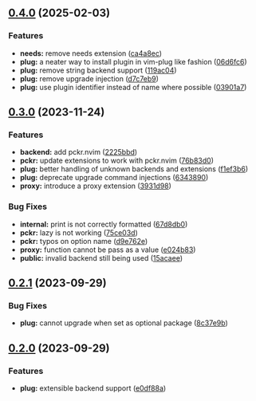 ## [0.4.0](https://github.com/spywhere/plug.nvim/compare/v0.3.0...v0.4.0) (2025-02-03)


### Features

* **needs:** remove needs extension ([ca4a8ec](https://github.com/spywhere/plug.nvim/commit/ca4a8ec271de6fba046ed6d0ebaf858052b3bb64))
* **plug:** a neater way to install plugin in vim-plug like fashion ([06d6fc6](https://github.com/spywhere/plug.nvim/commit/06d6fc671d566870a42750426e3c04cdd462324f))
* **plug:** remove string backend support ([119ac04](https://github.com/spywhere/plug.nvim/commit/119ac0428cd5242d2d57a7c875f287d3d32c1330))
* **plug:** remove upgrade injection ([d7c7eb9](https://github.com/spywhere/plug.nvim/commit/d7c7eb927fb861b21ea6f6d6433b0f6464468b3b))
* **plug:** use plugin identifier instead of name where possible ([03901a7](https://github.com/spywhere/plug.nvim/commit/03901a704c6a4e369161d35a67f8840e4a708851))

## [0.3.0](https://github.com/spywhere/plug.nvim/compare/v0.2.1...v0.3.0) (2023-11-24)


### Features

* **backend:** add pckr.nvim ([2225bbd](https://github.com/spywhere/plug.nvim/commit/2225bbdea88db6545724e9d54e45196ea8bff688))
* **pckr:** update extensions to work with pckr.nvim ([76b83d0](https://github.com/spywhere/plug.nvim/commit/76b83d0a0d0f3a7516c55680444a9c557db2d489))
* **plug:** better handling of unknown backends and extensions ([f1ef3b6](https://github.com/spywhere/plug.nvim/commit/f1ef3b64359360db600f9d8dfa0dd089b311e6b9))
* **plug:** deprecate upgrade command injections ([6343890](https://github.com/spywhere/plug.nvim/commit/6343890c0975ce73c585a5cc132fbdebaf8b6343))
* **proxy:** introduce a proxy extension ([3931d98](https://github.com/spywhere/plug.nvim/commit/3931d9861c1e8d0468838c7b6231fd2c4944fde7))


### Bug Fixes

* **internal:** print is not correctly formatted ([67d8db0](https://github.com/spywhere/plug.nvim/commit/67d8db0d4221f710e842a3c164ff2c176ee134e6))
* **pckr:** lazy is not working ([75ce03d](https://github.com/spywhere/plug.nvim/commit/75ce03d030dca87067325f3c30af4aa9202c8eb8))
* **pckr:** typos on option name ([d9e762e](https://github.com/spywhere/plug.nvim/commit/d9e762e2285159816d9410a851a2cdebb34fd56d))
* **proxy:** function cannot be pass as a value ([e024b83](https://github.com/spywhere/plug.nvim/commit/e024b830a32c0ff3e8121a06cd4c98216b3c39f4))
* **public:** invalid backend still being used ([15acaee](https://github.com/spywhere/plug.nvim/commit/15acaee1474fef98a34b79e2e629b7aad8f94d5f))

## [0.2.1](https://github.com/spywhere/plug.nvim/compare/v0.2.0...v0.2.1) (2023-09-29)


### Bug Fixes

* **plug:** cannot upgrade when set as optional package ([8c37e9b](https://github.com/spywhere/plug.nvim/commit/8c37e9b2a78ae7e917bceac4d68646306cb58ace))

## [0.2.0](https://github.com/spywhere/plug.nvim/compare/v0.1.0...v0.2.0) (2023-09-29)


### Features

* **plug:** extensible backend support ([e0df88a](https://github.com/spywhere/plug.nvim/commit/e0df88a84cb93fcda74efed2a895ba67d3c14c4f))
